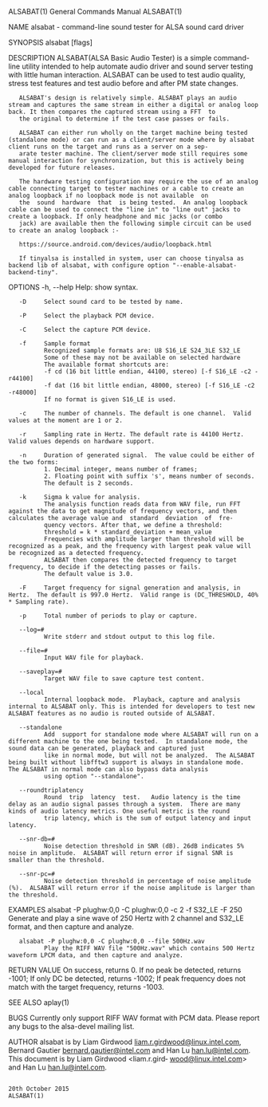 ALSABAT(1)                                                                              General Commands Manual                                                                             ALSABAT(1)

NAME
       alsabat - command-line sound tester for ALSA sound card driver

SYNOPSIS
       alsabat [flags]

DESCRIPTION
       ALSABAT(ALSA  Basic  Audio  Tester) is a simple command-line utility intended to help automate audio driver and sound server testing with little human interaction. ALSABAT can be used to test
       audio quality, stress test features and test audio before and after PM state changes.

       ALSABAT's design is relatively simple. ALSABAT plays an audio stream and captures the same stream in either a digital or analog loop back. It then compares the captured stream using a FFT  to
       the original to determine if the test case passes or fails.

       ALSABAT can either run wholly on the target machine being tested (standalone mode) or can run as a client/server mode where by alsabat client runs on the target and runs as a server on a sep‐
       arate tester machine. The client/server mode still requires some manual interaction for synchronization, but this is actively being developed for future releases.

       The hardware testing configuration may require the use of an analog cable connecting target to tester machines or a cable to create an analog loopback if no loopback mode is not available  on
       the  sound  hardware  that  is being tested.  An analog loopback cable can be used to connect the "line in" to "line out" jacks to create a loopback. If only headphone and mic jacks (or combo
       jack) are available then the following simple circuit can be used to create an analog loopback :-

       https://source.android.com/devices/audio/loopback.html

       If tinyalsa is installed in system, user can choose tinyalsa as backend lib of alsabat, with configure option "--enable-alsabat-backend-tiny".

OPTIONS
       -h, --help
              Help: show syntax.

       -D     Select sound card to be tested by name.

       -P     Select the playback PCM device.

       -C     Select the capture PCM device.

       -f     Sample format
              Recognized sample formats are: U8 S16_LE S24_3LE S32_LE
              Some of these may not be available on selected hardware
              The available format shortcuts are:
              -f cd (16 bit little endian, 44100, stereo) [-f S16_LE -c2 -r44100]
              -f dat (16 bit little endian, 48000, stereo) [-f S16_LE -c2 -r48000]
              If no format is given S16_LE is used.

       -c     The number of channels. The default is one channel.  Valid values at the moment are 1 or 2.

       -r     Sampling rate in Hertz. The default rate is 44100 Hertz.  Valid values depends on hardware support.

       -n     Duration of generated signal.  The value could be either of the two forms:
              1. Decimal integer, means number of frames;
              2. Floating point with suffix 's', means number of seconds.
              The default is 2 seconds.

       -k     Sigma k value for analysis.
              The analysis function reads data from WAV file, run FFT against the data to get magnitude of frequency vectors, and then calculates the average value and  standard  deviation  of  fre‐
              quency vectors. After that, we define a threshold:
              threshold = k * standard_deviation + mean_value
              Frequencies with amplitude larger than threshold will be recognized as a peak, and the frequency with largest peak value will be recognized as a detected frequency.
              ALSABAT then compares the detected frequency to target frequency, to decide if the detecting passes or fails.
              The default value is 3.0.

       -F     Target frequency for signal generation and analysis, in Hertz.  The default is 997.0 Hertz.  Valid range is (DC_THRESHOLD, 40% * Sampling rate).

       -p     Total number of periods to play or capture.

       --log=#
              Write stderr and stdout output to this log file.

       --file=#
              Input WAV file for playback.

       --saveplay=#
              Target WAV file to save capture test content.

       --local
              Internal loopback mode.  Playback, capture and analysis internal to ALSABAT only. This is intended for developers to test new ALSABAT features as no audio is routed outside of ALSABAT.

       --standalone
              Add  support for standalone mode where ALSABAT will run on a different machine to the one being tested.  In standalone mode, the sound data can be generated, playback and captured just
              like in normal mode, but will not be analyzed.  The ALSABAT being built without libfftw3 support is always in standalone mode.  The ALSABAT in normal mode can also bypass data analysis
              using option "--standalone".

       --roundtriplatency
              Round  trip  latency  test.   Audio latency is the time delay as an audio signal passes through a system.  There are many kinds of audio latency metrics. One useful metric is the round
              trip latency, which is the sum of output latency and input latency.

       --snr-db=#
              Noise detection threshold in SNR (dB). 26dB indicates 5% noise in amplitude.  ALSABAT will return error if signal SNR is smaller than the threshold.

       --snr-pc=#
              Noise detection threshold in percentage of noise amplitude (%).  ALSABAT will return error if the noise amplitude is larger than the threshold.

EXAMPLES
       alsabat -P plughw:0,0 -C plughw:0,0 -c 2 -f S32_LE -F 250
              Generate and play a sine wave of 250 Hertz with 2 channel and S32_LE format, and then capture and analyze.

       alsabat -P plughw:0,0 -C plughw:0,0 --file 500Hz.wav
              Play the RIFF WAV file "500Hz.wav" which contains 500 Hertz waveform LPCM data, and then capture and analyze.

RETURN VALUE
       On success, returns 0.
       If no peak be detected, returns -1001;
       If only DC be detected, returns -1002;
       If peak frequency does not match with the target frequency, returns -1003.

SEE ALSO
        aplay(1)

BUGS
       Currently only support RIFF WAV format with PCM data. Please report any bugs to the alsa-devel mailing list.

AUTHOR
       alsabat is by Liam Girdwood <liam.r.girdwood@linux.intel.com>, Bernard Gautier <bernard.gautier@intel.com> and Han Lu <han.lu@intel.com>.  This document  is  by  Liam  Girdwood  <liam.r.gird‐
       wood@linux.intel.com> and Han Lu <han.lu@intel.com>.

                                                                                           20th October 2015                                                                                ALSABAT(1)
